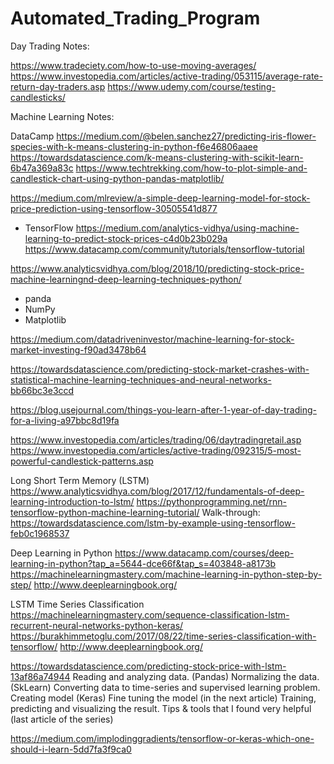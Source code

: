 # Automated_Trading_Program

Day Trading Notes:

https://www.tradeciety.com/how-to-use-moving-averages/
https://www.investopedia.com/articles/active-trading/053115/average-rate-return-day-traders.asp
https://www.udemy.com/course/testing-candlesticks/

Machine Learning Notes:

DataCamp
https://medium.com/@belen.sanchez27/predicting-iris-flower-species-with-k-means-clustering-in-python-f6e46806aaee
https://towardsdatascience.com/k-means-clustering-with-scikit-learn-6b47a369a83c
https://www.techtrekking.com/how-to-plot-simple-and-candlestick-chart-using-python-pandas-matplotlib/

https://medium.com/mlreview/a-simple-deep-learning-model-for-stock-price-prediction-using-tensorflow-30505541d877
- TensorFlow
https://medium.com/analytics-vidhya/using-machine-learning-to-predict-stock-prices-c4d0b23b029a
https://www.datacamp.com/community/tutorials/tensorflow-tutorial


https://www.analyticsvidhya.com/blog/2018/10/predicting-stock-price-machine-learningnd-deep-learning-techniques-python/
- panda
- NumPy
- Matplotlib


https://medium.com/datadriveninvestor/machine-learning-for-stock-market-investing-f90ad3478b64


https://towardsdatascience.com/predicting-stock-market-crashes-with-statistical-machine-learning-techniques-and-neural-networks-bb66bc3e3ccd


https://blog.usejournal.com/things-you-learn-after-1-year-of-day-trading-for-a-living-a97bbc8d19fa


https://www.investopedia.com/articles/trading/06/daytradingretail.asp
https://www.investopedia.com/articles/active-trading/092315/5-most-powerful-candlestick-patterns.asp


Long Short Term Memory (LSTM)
https://www.analyticsvidhya.com/blog/2017/12/fundamentals-of-deep-learning-introduction-to-lstm/
https://pythonprogramming.net/rnn-tensorflow-python-machine-learning-tutorial/
Walk-through:  https://towardsdatascience.com/lstm-by-example-using-tensorflow-feb0c1968537


Deep Learning in Python
https://www.datacamp.com/courses/deep-learning-in-python?tap_a=5644-dce66f&tap_s=403848-a8173b
https://machinelearningmastery.com/machine-learning-in-python-step-by-step/
http://www.deeplearningbook.org/


LSTM Time Series Classification
https://machinelearningmastery.com/sequence-classification-lstm-recurrent-neural-networks-python-keras/
https://burakhimmetoglu.com/2017/08/22/time-series-classification-with-tensorflow/
http://www.deeplearningbook.org/


https://towardsdatascience.com/predicting-stock-price-with-lstm-13af86a74944
Reading and analyzing data. (Pandas)
Normalizing the data. (SkLearn)
Converting data to time-series and supervised learning problem.
Creating model (Keras)
Fine tuning the model (in the next article)
Training, predicting and visualizing the result.
Tips & tools that I found very helpful (last article of the series)


https://medium.com/implodinggradients/tensorflow-or-keras-which-one-should-i-learn-5dd7fa3f9ca0
